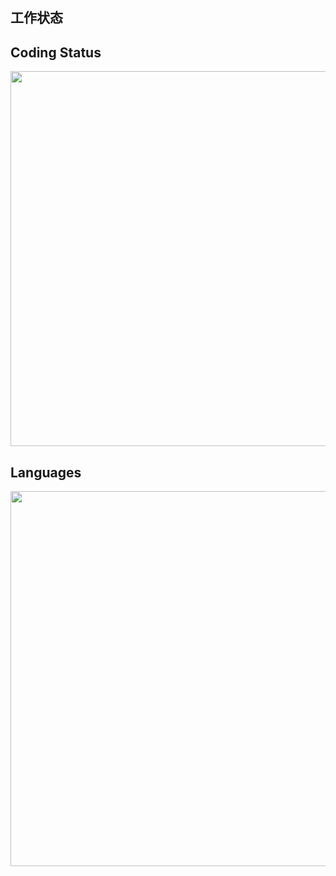 ## 工作状态
## Coding Status
<a href="https://wakatime.com"><img src="https://wakatime.com/share/@55e8a8c6-76fc-4480-b85b-2502f013b652/1b0a0351-aebb-4e7b-a991-e68588b8bc2b.png" style="width:600px;margin-left:auto;margin-right:auto;"/></a><br>
## Languages
<a href="https://wakatime.com"><img src="https://wakatime.com/share/@55e8a8c6-76fc-4480-b85b-2502f013b652/687d89c9-2b6f-4e0c-9e03-aa4707fbd620.png" style="width:600px;margin-left:auto;margin-right:auto;"/></a>
